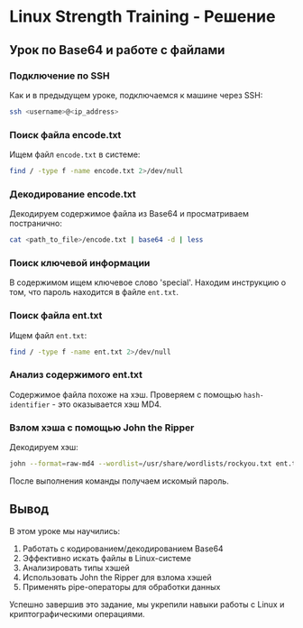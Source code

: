# Linux Strength Training - Решение

## Урок по Base64 и работе с файлами

### Подключение по SSH
Как и в предыдущем уроке, подключаемся к машине через SSH:

``` bash
ssh <username>@<ip_address>
```

### Поиск файла encode.txt
Ищем файл `encode.txt` в системе:

``` bash
find / -type f -name encode.txt 2>/dev/null
```

### Декодирование encode.txt
Декодируем содержимое файла из Base64 и просматриваем постранично:

``` bash
cat <path_to_file>/encode.txt | base64 -d | less
```

### Поиск ключевой информации
В содержимом ищем ключевое слово 'special'. Находим инструкцию о том, что пароль находится в файле `ent.txt`.

### Поиск файла ent.txt
Ищем файл `ent.txt`:

``` bash
find / -type f -name ent.txt 2>/dev/null
```

### Анализ содержимого ent.txt
Содержимое файла похоже на хэш. Проверяем с помощью `hash-identifier` - это оказывается хэш MD4.

### Взлом хэша с помощью John the Ripper
Декодируем хэш:

``` bash
john --format=raw-md4 --wordlist=/usr/share/wordlists/rockyou.txt ent.txt
```

После выполнения команды получаем искомый пароль.

## Вывод
В этом уроке мы научились:
1. Работать с кодированием/декодированием Base64
2. Эффективно искать файлы в Linux-системе
3. Анализировать типы хэшей
4. Использовать John the Ripper для взлома хэшей
5. Применять pipe-операторы для обработки данных

Успешно завершив это задание, мы укрепили навыки работы с Linux и криптографическими операциями.
